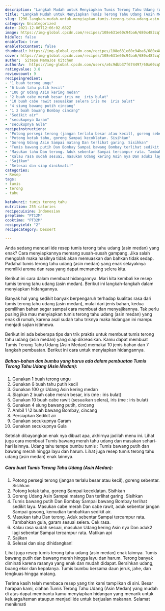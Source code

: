 ```yaml
---
description: "Langkah Mudah untuk Menyiapkan Tumis Terong Tahu Udang (Asin Medan) yang Lezat Sekali"
title: "Langkah Mudah untuk Menyiapkan Tumis Terong Tahu Udang (Asin Medan) yang Lezat Sekali"
slug: 1296-langkah-mudah-untuk-menyiapkan-tumis-terong-tahu-udang-asin-medan-yang-lezat-sekali
category: Uncategorized
date: 2021-12-06T12:06:02.682Z
image: https://img-global.cpcdn.com/recipes/108e631e60c94ba6/680x482cq70/tumis-terong-tahu-udang-asin-medan-foto-resep-utama.jpg
hideToc: false
enableToc: true
enableTocContent: false
thumbnail: https://img-global.cpcdn.com/recipes/108e631e60c94ba6/680x482cq70/tumis-terong-tahu-udang-asin-medan-foto-resep-utama.jpg
cover: https://img-global.cpcdn.com/recipes/108e631e60c94ba6/680x482cq70/tumis-terong-tahu-udang-asin-medan-foto-resep-utama.jpg
author:  Sitepu MamaJos Kitchen
authorAv:  https://img-global.cpcdn.com/users/a6c9dbb37f674497/60x60cq50/avatar.jpg
ratingvalue: 3.8
reviewcount: 9
recipeingredient:
- "1 buah terong ungu"
- "6 buah tahu putih kecil"
- "100 gr Udang Asin kering medan"
- "2 buah cabe merah besar iris me  iris bulat"
- "10 buah cabe rawit sesuaikan selera iris me  iris bulat"
- "4 siung bawang putih cincang"
- "1 2 buah bawang Bombay cincang"
- "Sedikit air"
- "secukupnya Garam"
- "secukupnya Gula"
recipeinstructions:
- "Potong persegi terong (jangan terlalu besar atau kecil), goreng sebentar. Sisihkan"
- "Potong kotak tahu, goreng Sampai kecoklatan. Sisihkan"
- "Goreng Udang Asin Sampai matang Dan terlihat garing. Sisihkan"
- "Tumis bawang putih Dan Bombay Sampai bawang Bombay terlihat sedikit layu. Masukan cabe merah Dan cabe rawit, aduk sebentar jangan Sampai gosong, kemudian tambahkan sedikit air."
- "Masukan tahu Dan terong. Aduk sebentar Sampai tercampur rata. Tambahkan gula, garam sesuai selera. Cek rasa."
- "Kalau rasa sudah sesuai, masukan Udang kering Asin nya Dan aduk2 lagi sebentar Sampai tercampur rata. Matikan api"
- "Sajikan"
- "Selesai dan siap dinikmati!"
categories:
- Resep
tags:
- tumis
- terong
- tahu

katakunci: tumis terong tahu 
nutrition: 255 calories
recipecuisine: Indonesian
preptime: "PT12M"
cooktime: "PT32M"
recipeyield: "2"
recipecategory: Dessert

---
```



Anda sedang mencari ide resep tumis terong tahu udang (asin medan) yang enak? Cara menyiapkannya memang susah-susah gampang. Jika salah mengolah maka hasilnya tidak akan memuaskan dan bahkan tidak sedap. Padahal tumis terong tahu udang (asin medan) yang enak selayaknya memiliki aroma dan rasa yang dapat memancing selera kita.


Berikut ini cara dalam membuat hidangannya. Mari kita kembali ke resep tumis terong tahu udang (asin medan). Berikut ini langkah-langkah dalam menyiapkan hidangannya.

Banyak hal yang sedikit banyak berpengaruh terhadap kualitas rasa dari tumis terong tahu udang (asin medan), mulai dari jenis bahan, kedua pemilihan bahan segar sampai cara membuat dan menyajikannya. Tak perlu pusing jika mau menyiapkan tumis terong tahu udang (asin medan) yang enak di rumah, karena asal sudah tahu triknya maka hidangan ini mampu menjadi sajian istimewa.


Berikut ini ada beberapa tips dan trik praktis untuk membuat tumis terong tahu udang (asin medan) yang siap dikreasikan. Kamu dapat membuat Tumis Terong Tahu Udang (Asin Medan) memakai 10 jenis bahan dan 7 langkah pembuatan. Berikut ini cara untuk menyiapkan hidangannya.

<!--inarticleads1-->

##### Bahan-bahan dan bumbu yang harus ada dalam pembuatan Tumis Terong Tahu Udang (Asin Medan):

1. Gunakan 1 buah terong ungu
1. Gunakan 6 buah tahu putih kecil
1. Gunakan 100 gr Udang Asin kering medan
1. Siapkan 2 buah cabe merah besar, iris (me : iris bulat)
1. Gunakan 10 buah cabe rawit (sesuaikan selera), iris (me : iris bulat)
1. Gunakan 4 siung bawang putih, cincang
1. Ambil 1 \2 buah bawang Bombay, cincang
1. Persiapkan Sedikit air
1. Gunakan secukupnya Garam
1. Gunakan secukupnya Gula


Setelah dibayangkan enak nya dibuat apa, akhirnya jadilah menu ini. Lihat juga cara membuat Tumis bawang merah tahu udang dan masakan sehari-hari lainnya. Udang tahu tempe bumbu tumis : Tumis bawang putih dan bawang merah hingga layu dan harum. Lihat juga resep tumis terong tahu udang (asin medan) enak lainnya. 

<!--inarticleads2-->

##### Cara buat Tumis Terong Tahu Udang (Asin Medan):

1. Potong persegi terong (jangan terlalu besar atau kecil), goreng sebentar. Sisihkan
1. Potong kotak tahu, goreng Sampai kecoklatan. Sisihkan
1. Goreng Udang Asin Sampai matang Dan terlihat garing. Sisihkan
1. Tumis bawang putih Dan Bombay Sampai bawang Bombay terlihat sedikit layu. Masukan cabe merah Dan cabe rawit, aduk sebentar jangan Sampai gosong, kemudian tambahkan sedikit air.
1. Masukan tahu Dan terong. Aduk sebentar Sampai tercampur rata. Tambahkan gula, garam sesuai selera. Cek rasa.
1. Kalau rasa sudah sesuai, masukan Udang kering Asin nya Dan aduk2 lagi sebentar Sampai tercampur rata. Matikan api
1. Sajikan
1. Selesai dan siap dihidangkan!

Lihat juga resep tumis terong tahu udang (asin medan) enak lainnya. Tumis bawang putih dan bawang merah hingga layu dan harum. Terong banyak diminati karena rasanya yang enak dan mudah didapat. Bersihkan udang, buang ekor dan kepalanya. Tumis bumbu bersama daun jeruk, jahe, dan lengkuas hingga matang. 

Terima kasih telah membaca resep yang tim kami tampilkan di sini. Besar harapan kami, olahan Tumis Terong Tahu Udang (Asin Medan) yang mudah di atas dapat membantu kamu menyiapkan hidangan yang menarik untuk keluarga/teman ataupun menjadi ide untuk berjualan makanan. Selamat menikmati
